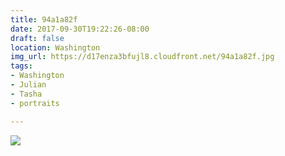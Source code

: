 ```yaml
---
title: 94a1a82f
date: 2017-09-30T19:22:26-08:00
draft: false
location: Washington
img_url: https://d17enza3bfujl8.cloudfront.net/94a1a82f.jpg
tags:
- Washington
- Julian
- Tasha
- portraits

---
```


![](https://d17enza3bfujl8.cloudfront.net/94a1a82f.jpg)

